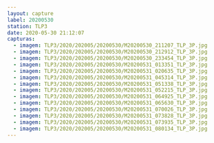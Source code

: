 ```yaml
---
layout: capture
label: 20200530
station: TLP3
date: 2020-05-30 21:12:07
capturas:
  - imagem: TLP3/2020/202005/20200530/M20200530_211207_TLP_3P.jpg
  - imagem: TLP3/2020/202005/20200530/M20200530_212912_TLP_3P.jpg
  - imagem: TLP3/2020/202005/20200530/M20200530_233454_TLP_3P.jpg
  - imagem: TLP3/2020/202005/20200530/M20200531_013351_TLP_3P.jpg
  - imagem: TLP3/2020/202005/20200530/M20200531_020635_TLP_3P.jpg
  - imagem: TLP3/2020/202005/20200530/M20200531_045314_TLP_3P.jpg
  - imagem: TLP3/2020/202005/20200530/M20200531_051338_TLP_3P.jpg
  - imagem: TLP3/2020/202005/20200530/M20200531_052215_TLP_3P.jpg
  - imagem: TLP3/2020/202005/20200530/M20200531_064925_TLP_3P.jpg
  - imagem: TLP3/2020/202005/20200530/M20200531_065630_TLP_3P.jpg
  - imagem: TLP3/2020/202005/20200530/M20200531_070026_TLP_3P.jpg
  - imagem: TLP3/2020/202005/20200530/M20200531_073828_TLP_3P.jpg
  - imagem: TLP3/2020/202005/20200530/M20200531_073935_TLP_3P.jpg
  - imagem: TLP3/2020/202005/20200530/M20200531_080134_TLP_3P.jpg
---
```

